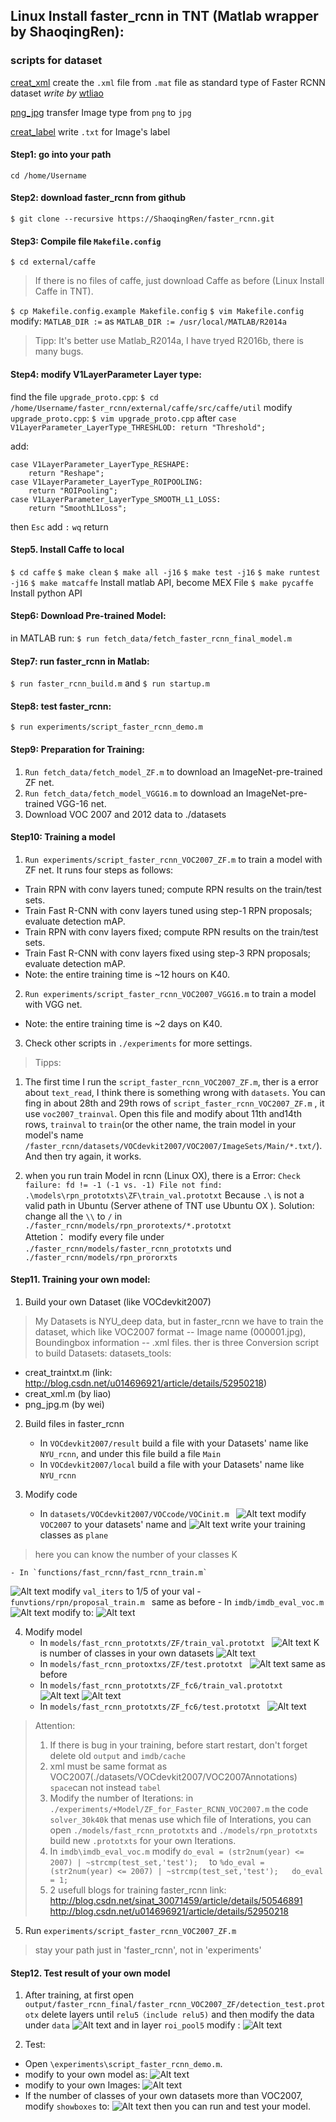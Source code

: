 ## Linux Install faster_rcnn in TNT (Matlab wrapper by ShaoqingRen):

### scripts for dataset
[creat_xml](https://github.com/weijt606/FasterRCNN_envs_config/blob/master/creat_label.m)  create the `.xml` file from `.mat` file as standard type of Faster RCNN dataset *write by* [wtliao](https://github.com/wtliao)

[png_jpg](https://github.com/weijt606/FasterRCNN_envs_config/blob/master/png_jpg.m) transfer Image type from `png` to `jpg`

[creat_label](https://github.com/weijt606/FasterRCNN_envs_config/blob/master/creat_label.m) write `.txt` for Image's label


#### Step1:  go into your path
`cd /home/Username` 

#### Step2: download faster_rcnn from github
`$ git clone --recursive https://ShaoqingRen/faster_rcnn.git`

#### Step3:  Compile file `Makefile.config`
`$ cd external/caffe`
> If there is no files of caffe, just download Caffe as before (Linux Install Caffe in TNT).

`$ cp Makefile.config.example Makefile.config`
`$ vim Makefile.config`
modify: `MATLAB_DIR :=` as
`MATLAB_DIR := /usr/local/MATLAB/R2014a`
> Tipp: It's better use Matlab_R2014a, I have tryed R2016b, there is many bugs.
> 
#### Step4: modify V1LayerParameter Layer type:
find the file `upgrade_proto.cpp`:
`$ cd /home/Username/faster_rcnn/external/caffe/src/caffe/util`
modify `upgrade_proto.cpp`:
`$ vim upgrade_proto.cpp`
after `case V1LayerParameter_LayerType_THRESHLOD:
	return "Threshold";`

add:
```
case V1LayerParameter_LayerType_RESHAPE:
	return "Reshape";
case V1LayerParameter_LayerType_ROIPOOLING:
	return "ROIPooling";
case V1LayerParameter_LayerType_SMOOTH_L1_LOSS:
	return "SmoothL1Loss"; 
```
then `Esc` add `:` `wq` return

#### Step5. Install Caffe to local 
`$ cd caffe`
`$ make clean`
`$ make all -j16`
`$ make test -j16`
`$ make runtest -j16`
`$ make matcaffe` Install matlab API, become MEX File
`$ make pycaffe` Install python API

#### Step6: Download Pre-trained Model:
in MATLAB run:
`$ run fetch_data/fetch_faster_rcnn_final_model.m`

#### Step7: run faster_rcnn in Matlab:
`$ run faster_rcnn_build.m`
and
`$ run startup.m`


#### Step8: test faster_rcnn:
`$ run experiments/script_faster_rcnn_demo.m`


#### Step9: Preparation for Training:
1. `Run fetch_data/fetch_model_ZF.m` to download an ImageNet-pre-trained ZF net.
2. `Run fetch_data/fetch_model_VGG16.m` to download an ImageNet-pre-trained VGG-16 net.
3. Download VOC 2007 and 2012 data to ./datasets


#### Step10: Training a model
1. `Run experiments/script_faster_rcnn_VOC2007_ZF.m` to train a model with ZF net. It runs four steps as follows:
- Train RPN with conv layers tuned; compute RPN results on the train/test sets.
- Train Fast R-CNN with conv layers tuned using step-1 RPN proposals; evaluate detection mAP.
- Train RPN with conv layers fixed; compute RPN results on the train/test sets.
- Train Fast R-CNN with conv layers fixed using step-3 RPN proposals; evaluate detection mAP.
- Note: the entire training time is ~12 hours on K40.
2. `Run experiments/script_faster_rcnn_VOC2007_VGG16.m` to train a model with VGG net.
- Note: the entire training time is ~2 days on K40.
3. Check other scripts in `./experiments` for more settings.

> Tipps:
1. The first time I run the `script_faster_rcnn_VOC2007_ZF.m`, ther is a error about `text_read`,  I think there is something wrong with `datasets`. You can fing in about 28th and 29th rows of `script_faster_rcnn_VOC2007_ZF.m` , it use `voc2007_trainval`. Open this file and modify  about 11th and14th rows, `trainval`  to `train`(or the other name, the train model in your model's name `/faster_rcnn/datasets/VOCdevkit2007/VOC2007/ImageSets/Main/*.txt/`). And then try again, it works.


2. when you run train Model in rcnn (Linux OX), there is a Error:
 `Check failure: fd != -1 (-1 vs. -1) File not find: .\models\rpn_prototxts\ZF\train_val.prototxt`
 Because `.\` is not a valid path in Ubuntu (Server athene of TNT use Ubuntu OX ).
 Solution: change all the `\\` to `/` in `./faster_rcnn/models/rpn_prorotexts/*.prototxt`  
 Attetion： modify every file under `./faster_rcnn/models/faster_rcnn_prototxts` und `./faster_rcnn/models/rpn_prororxts`


#### Step11. Training your own model:

1. Build your own Dataset (like VOCdevkit2007)
> My Datasets is NYU_deep data,  but in faster_rcnn we have to train the dataset, which like VOC2007 format -- Image name (000001.jpg), Boundingbox information -- .xml files. 
>  ther is three Conversion script to build Datasets:
datasets_tools:  
- creat_traintxt.m (link: http://blog.csdn.net/u014696921/article/details/52950218)
- creat_xml.m (by liao)
- png_jpg.m (by wei)

2. Build files in faster_rcnn
	- In `VOCdevkit2007/result` build a file with your Datasets' name like `NYU_rcnn`, and under this file build a file `Main`
	- In `VOCdevkit2007/local` build a file with your Datasets' name like `NYU_rcnn`

3. Modify code
	- In `datasets/VOCdevkit2007/VOCcode/VOCinit.m `
![Alt text](./1487103919715.png)
modify `VOC2007` to your datasets' name and
![Alt text](./1487103972796.png)
write your training classes as `plane`
> here you can know the number of your classes K

	- In `functions/fast_rcnn/fast_rcnn_train.m`
![Alt text](./1487103547598.png)
modify `val_iters` to  1/5 of your val
	- `funvtions/rpn/proposal_train.m `
	same as before
	- In `imdb/imdb_eval_voc.m`
![Alt text](./1487103714594.png)
modify to:
![Alt text](./1487103730351.png)

4. Modify model
	- In `models/fast_rcnn_prototxts/ZF/train_val.prototxt `
![Alt text](./1487103826043.png)
 K is number of classes in your own datasets
![Alt text](./1487104078556.png)
	- In `models/fast_rcnn_protoxtxs/ZF/test.prototxt `
![Alt text](./1487104103360.png)
same as before
	- In `models/fast_rcnn_prototxts/ZF_fc6/train_val.prototxt `
![Alt text](./1487104142535.png)
![Alt text](./1487104153469.png)
	- In `models/fast_rcnn_prototxts/ZF_fc6/test.prototxt `
![Alt text](./1487104177739.png)

> Attention:
> 1. If there is bug in your training, before start restart, don't forget delete old `output` and `imdb/cache`
> 2. xml must be same format as VOC2007(./datasets/VOCdevkit2007/VOC2007Annotations) `space`can not instead `tabel`
> 3. Modify the number of Iterations: in `./experiments/+Model/ZF_for_Faster_RCNN_VOC2007.m` the code `solver_30k40k` that menas use which file of Interations, you can open `./models/fast_rcnn_prototxts` and `./models/rpn_prototxts` build new `.prototxts` for your own Iterations. 
> 4. In `imdb\imdb_eval_voc.m`
>  modify `do_eval = (str2num(year) <= 2007) | ~strcmp(test_set,'test');  ` 
>  to
>   ` %do_eval = (str2num(year) <= 2007) | ~strcmp(test_set,'test');  
		do_eval = 1;  `
> 5.  2 usefull blogs for training faster_rcnn 
> link: http://blog.csdn.net/sinat_30071459/article/details/50546891 
> http://blog.csdn.net/u014696921/article/details/52950218

5. Run `experiments/script_faster_rcnn_VOC2007_ZF.m`
> stay your path just in 'faster_rcnn', not in 'experiments'

#### Step12. Test result of your own model
1. After training, at first open `output/faster_rcnn_final/faster_rcnn_VOC2007_ZF/detection_test.prototx`
delete layers until `relu5（include relu5)`
and then modify the data under `data`
![Alt text](./1487104681893.png)
and in layer `roi_pool5` modify :
![Alt text](./1487104706519.png)

2. Test:
- Open `\experiments\script_faster_rcnn_demo.m`.
- modify to your own model as: 
![Alt text](./1487104787662.png)
- modify to your own Images:
![Alt text](./1487104828761.png)
- If the number of classes of your own datasets more than VOC2007, modify `showboxes` to:
 ![Alt text](./1487104901026.png)
then you can run and test your model.





